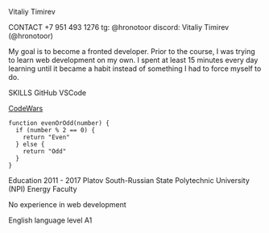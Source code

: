 Vitaliy Timirev

CONTACT
+7 951 493 1276
tg: @hronotoor
discord: Vitaliy Timirev (@hronotoor)

My goal is to become a fronted developer. Prior to the course, I was trying to learn web development on my own. I spent at least 15 minutes every day learning until it became a habit instead of something I had to force myself to do.

SKILLS
GitHub
VSCode

[CodeWars](https://www.codewars.com/kata/53da3dbb4a5168369a0000fe)
```
function evenOrOdd(number) {
  if (number % 2 == 0) {
    return "Even"
  } else {
    return "Odd"
  }
}
```
Education
2011 - 2017 Platov South-Russian State Polytechnic University (NPI)
Energy Faculty

No experience in web development

English language level А1

